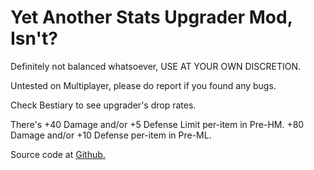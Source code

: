 # Yet Another Stats Upgrader Mod, Isn't?
Definitely not balanced whatsoever, USE AT YOUR OWN DISCRETION.

Untested on Multiplayer, please do report if you found any bugs.

Check Bestiary to see upgrader's drop rates.

There's +40 Damage and/or +5 Defense Limit per-item in Pre-HM.
+80 Damage and/or +10 Defense per-item in Pre-ML.

Source code at [Github.](https://github.com/atusmk2/yasumi/)